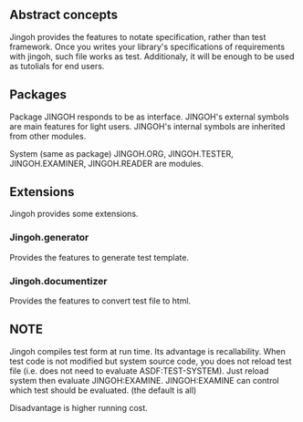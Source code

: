 ## Abstract concepts
Jingoh provides the features to notate specification, rather than test framework.
Once you writes your library's specifications of requirements with jingoh, such file works as test.
Additionaly, it will be enough to be used as tutolials for end users.

## Packages
Package JINGOH responds to be as interface.
JINGOH's external symbols are main features for light users.
JINGOH's internal symbols are inherited from other modules.

System (same as package) JINGOH.ORG, JINGOH.TESTER, JINGOH.EXAMINER, JINGOH.READER are modules.

## Extensions
Jingoh provides some extensions.

### Jingoh.generator
Provides the features to generate test template.

### Jingoh.documentizer
Provides the features to convert test file to html.

## NOTE
Jingoh compiles test form at run time.
Its advantage is recallability.
When test code is not modified but system source code,
you does not reload test file (i.e. does not need to evaluate ASDF:TEST-SYSTEM).
Just reload system then evaluate JINGOH:EXAMINE.
JINGOH:EXAMINE can control which test should be evaluated. (the default is all)

Disadvantage is higher running cost.

